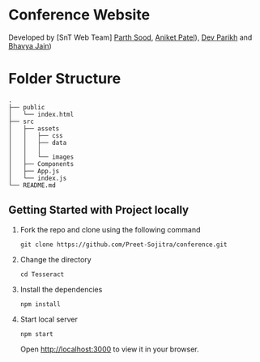 # Conference Website


Developed by [SnT Web Team] [Parth Sood](https://github.com/psood708), [Aniket Patel](https://github.com/Aniket-Patel-swg)), [Dev Parikh](https://github.com/Dev79844) and [Bhavya Jain](https://github.com/BhavyaJain711))

# Folder Structure

```
.
├── public
│   └── index.html
├── src
│   ├── assets
│   │   ├── css
│   │   ├── data
│   │   │   
│   │   └── images
│   ├── Components
│   ├── App.js
│   └── index.js
└── README.md
```

## Getting Started with Project locally

1. Fork the repo and clone using the following command

   `git clone https://github.com/Preet-Sojitra/conference.git`

2. Change the directory

   `cd Tesseract`

3. Install the dependencies

   `npm install`

4. Start local server

   `npm start`

   Open [http://localhost:3000](http://localhost:3000) to view it in your browser.
